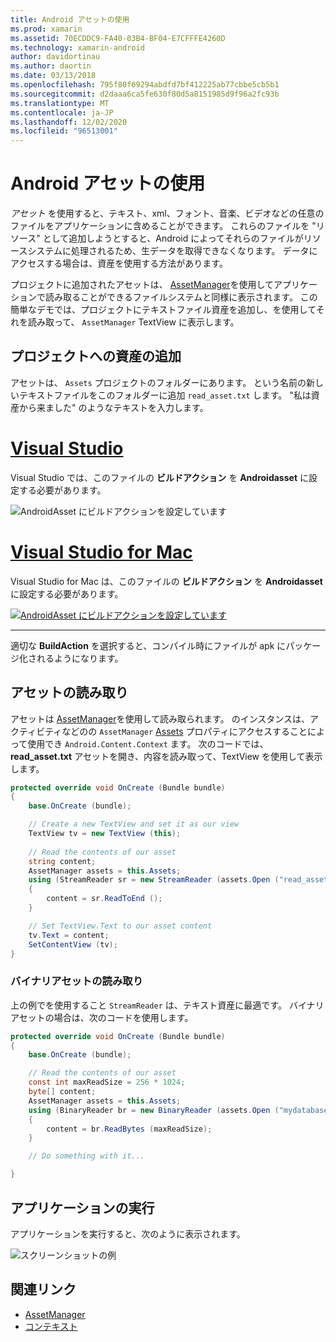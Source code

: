 ```yaml
---
title: Android アセットの使用
ms.prod: xamarin
ms.assetid: 70ECDDC9-FA40-03B4-BF04-E7CFFFE4260D
ms.technology: xamarin-android
author: davidortinau
ms.author: daortin
ms.date: 03/13/2018
ms.openlocfilehash: 795f80f69294abdfd7bf412225ab77cbbe5cb5b1
ms.sourcegitcommit: d2daaa6ca5fe630f80d5a8151985d9f96a2fc93b
ms.translationtype: MT
ms.contentlocale: ja-JP
ms.lasthandoff: 12/02/2020
ms.locfileid: "96513001"
---
```

# <a name="using-android-assets"></a>Android アセットの使用

_アセット_ を使用すると、テキスト、xml、フォント、音楽、ビデオなどの任意のファイルをアプリケーションに含めることができます。 これらのファイルを "リソース" として追加しようとすると、Android によってそれらのファイルがリソースシステムに処理されるため、生データを取得できなくなります。 データにアクセスする場合は、資産を使用する方法があります。

プロジェクトに追加されたアセットは、 [AssetManager](xref:Android.Content.Res.AssetManager)を使用してアプリケーションで読み取ることができるファイルシステムと同様に表示されます。
この簡単なデモでは、プロジェクトにテキストファイル資産を追加し、を使用してそれを読み取って、 `AssetManager` TextView に表示します。

## <a name="add-asset-to-project"></a>プロジェクトへの資産の追加

アセットは、 `Assets` プロジェクトのフォルダーにあります。 という名前の新しいテキストファイルをこのフォルダーに追加 `read_asset.txt` します。 "私は資産から来ました" のようなテキストを入力します。

# <a name="visual-studio"></a>[Visual Studio](#tab/windows)

Visual Studio では、このファイルの **ビルドアクション** を **Androidasset** に設定する必要があります。

![AndroidAsset にビルドアクションを設定しています](android-assets-images/asset-properties-vs.png) 

# <a name="visual-studio-for-mac"></a>[Visual Studio for Mac](#tab/macos)

Visual Studio for Mac は、このファイルの **ビルドアクション** を **Androidasset** に設定する必要があります。

[![AndroidAsset にビルドアクションを設定しています](android-assets-images/asset-properties-xs-sml.png)](android-assets-images/asset-properties-xs.png#lightbox)

-----

適切な **BuildAction** を選択すると、コンパイル時にファイルが apk にパッケージ化されるようになります。

## <a name="reading-assets"></a>アセットの読み取り

アセットは [AssetManager](xref:Android.Content.Res.AssetManager)を使用して読み取られます。 のインスタンスは、アクティビティなどのの `AssetManager` [Assets](xref:Android.Content.Context.Assets) プロパティにアクセスすることによって使用でき `Android.Content.Context` ます。
次のコードでは、 **read_asset.txt** アセットを開き、内容を読み取って、TextView を使用して表示します。

```csharp
protected override void OnCreate (Bundle bundle)
{
    base.OnCreate (bundle);

    // Create a new TextView and set it as our view
    TextView tv = new TextView (this);
    
    // Read the contents of our asset
    string content;
    AssetManager assets = this.Assets;
    using (StreamReader sr = new StreamReader (assets.Open ("read_asset.txt")))
    {
        content = sr.ReadToEnd ();
    }

    // Set TextView.Text to our asset content
    tv.Text = content;
    SetContentView (tv);
}
```

### <a name="reading-binary-assets"></a>バイナリアセットの読み取り

上の例でを使用すること `StreamReader` は、テキスト資産に最適です。 バイナリアセットの場合は、次のコードを使用します。

```csharp
protected override void OnCreate (Bundle bundle)
{
    base.OnCreate (bundle);

    // Read the contents of our asset
    const int maxReadSize = 256 * 1024;
    byte[] content;
    AssetManager assets = this.Assets;
    using (BinaryReader br = new BinaryReader (assets.Open ("mydatabase.db")))
    {
        content = br.ReadBytes (maxReadSize);
    }

    // Do something with it...

}
```

## <a name="running-the-application"></a>アプリケーションの実行

アプリケーションを実行すると、次のように表示されます。

![スクリーンショットの例](android-assets-images/screenshot.png)

## <a name="related-links"></a>関連リンク

- [AssetManager](xref:Android.Content.Res.AssetManager)
- [コンテキスト](xref:Android.Content.Context)
